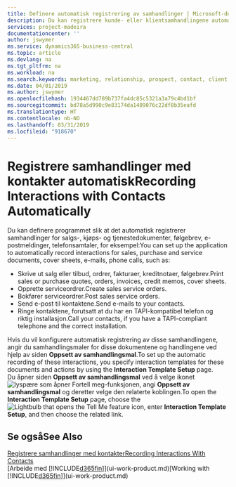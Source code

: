 ```yaml
---
title: Definere automatisk registrering av samhandlinger | Microsoft-dokumentasjon
description: Du kan registrere kunde- eller klientsamhandlingene automatisk, for eksempel for salg, kjøp og servicedokumenter eller telefonsamtaler.
services: project-madeira
documentationcenter: ''
author: jswymer
ms.service: dynamics365-business-central
ms.topic: article
ms.devlang: na
ms.tgt_pltfrm: na
ms.workload: na
ms.search.keywords: marketing, relationship, prospect, contact, client, customer
ms.date: 04/01/2019
ms.author: jswymer
ms.openlocfilehash: 1934467dd789b737fa4dc85c5321a3a79c4bd1bf
ms.sourcegitcommit: bd78a5d990c9e83174da1409076c22df8b35eafd
ms.translationtype: HT
ms.contentlocale: nb-NO
ms.lasthandoff: 03/31/2019
ms.locfileid: "918670"
---
```

# <a name="recording-interactions-with-contacts-automatically"></a><span data-ttu-id="47faf-103">Registrere samhandlinger med kontakter automatisk</span><span class="sxs-lookup"><span data-stu-id="47faf-103">Recording Interactions with Contacts Automatically</span></span>
<span data-ttu-id="47faf-104">Du kan definere programmet slik at det automatisk registrerer samhandlinger for salgs-, kjøps- og tjenestedokumenter, følgebrev, e-postmeldinger, telefonsamtaler, for eksempel:</span><span class="sxs-lookup"><span data-stu-id="47faf-104">You can set up the application to automatically record interactions for sales, purchase and service documents, cover sheets, e-mails, phone calls, such as:</span></span>

* <span data-ttu-id="47faf-105">Skrive ut salg eller tilbud, ordrer, fakturaer, kreditnotaer, følgebrev.</span><span class="sxs-lookup"><span data-stu-id="47faf-105">Print sales or purchase quotes, orders, invoices, credit memos, cover sheets.</span></span>
* <span data-ttu-id="47faf-106">Opprette serviceordrer.</span><span class="sxs-lookup"><span data-stu-id="47faf-106">Create sales service orders.</span></span>
* <span data-ttu-id="47faf-107">Bokfører serviceordrer.</span><span class="sxs-lookup"><span data-stu-id="47faf-107">Post sales service orders.</span></span>
* <span data-ttu-id="47faf-108">Send e-post til kontaktene.</span><span class="sxs-lookup"><span data-stu-id="47faf-108">Send e-mails to your contacts.</span></span>
* <span data-ttu-id="47faf-109">Ringe kontaktene, forutsatt at du har en TAPI-kompatibel telefon og riktig installasjon.</span><span class="sxs-lookup"><span data-stu-id="47faf-109">Call your contacts, if you have a TAPI-compliant telephone and the correct installation.</span></span>

<span data-ttu-id="47faf-110">Hvis du vil konfigurere automatisk registrering av disse samhandlingene, angir du samhandlingsmaler for disse dokumentene og handlingene ved hjelp av siden **Oppsett av samhandlingsmal**.</span><span class="sxs-lookup"><span data-stu-id="47faf-110">To set up the automatic recording of these interactions, you specify interaction templates for these documents and actions by using the **Interaction Template Setup** page.</span></span>  
<span data-ttu-id="47faf-111">Du åpner siden **Oppsett av samhandlingsmal** ved å velge ikonet ![lyspære som åpner Fortell meg-funksjonen](media/ui-search/search_small.png "Fortell hva du vil gjøre"), angi **Oppsett av samhandlingsmal** og deretter velge den relaterte koblingen.</span><span class="sxs-lookup"><span data-stu-id="47faf-111">To open the **Interaction Template Setup** page, choose the ![Lightbulb that opens the Tell Me feature](media/ui-search/search_small.png "Tell me what you want to do") icon, enter **Interaction Template Setup**, and then choose the related link.</span></span>

## <a name="see-also"></a><span data-ttu-id="47faf-112">Se også</span><span class="sxs-lookup"><span data-stu-id="47faf-112">See Also</span></span>
[<span data-ttu-id="47faf-113">Registrere samhandlinger med kontakter</span><span class="sxs-lookup"><span data-stu-id="47faf-113">Recording Interactions With Contacts</span></span>](marketing-interactions.md)  
<span data-ttu-id="47faf-114">[Arbeide med [!INCLUDE[d365fin](includes/d365fin_md.md)]](ui-work-product.md)</span><span class="sxs-lookup"><span data-stu-id="47faf-114">[Working with [!INCLUDE[d365fin](includes/d365fin_md.md)]](ui-work-product.md)</span></span>  
